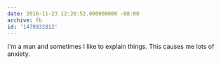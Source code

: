 ```yaml
---
date: 2016-11-23 12:26:52.000000000 -08:00
archive: fb
id: '1479932812'
---
```


I'm a man and sometimes I like to explain things. This causes me lots of anxiety.
